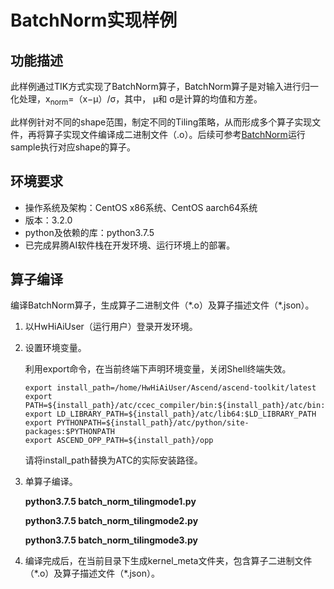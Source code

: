 # BatchNorm实现样例<a name="ZH-CN_TOPIC_0303868527"></a>

## 功能描述<a name="section5991635141815"></a>

此样例通过TIK方式实现了BatchNorm算子，BatchNorm算子是对输入进行归一化处理，x<sub>norm</sub>=（x−μ）/σ，其中， μ和 σ是计算的均值和方差。

此样例针对不同的shape范围，制定不同的Tiling策略，从而形成多个算子实现文件，再将算子实现文件编译成二进制文件（.o）。后续可参考[BatchNorm](https://gitee.com/ascend/samples/tree/master/cplusplus/level1_single_api/4_op_dev/2_verify_op/acl_execute_batchnorm)运行sample执行对应shape的算子。

## 环境要求<a name="section3833348101215"></a>

-   操作系统及架构：CentOS x86系统、CentOS aarch64系统
-   版本：3.2.0
-   python及依赖的库：python3.7.5
-   已完成昇腾AI软件栈在开发环境、运行环境上的部署。

## 算子编译<a name="section2501928153120"></a>

编译BatchNorm算子，生成算子二进制文件（\*.o）及算子描述文件（\*.json）。

1. 以HwHiAiUser（运行用户）登录开发环境。

2. 设置环境变量。

   利用export命令，在当前终端下声明环境变量，关闭Shell终端失效。

   ```
   export install_path=/home/HwHiAiUser/Ascend/ascend-toolkit/latest  
   export PATH=${install_path}/atc/ccec_compiler/bin:${install_path}/atc/bin:$PATH
   export LD_LIBRARY_PATH=${install_path}/atc/lib64:$LD_LIBRARY_PATH
   export PYTHONPATH=${install_path}/atc/python/site-packages:$PYTHONPATH
   export ASCEND_OPP_PATH=${install_path}/opp
   ```

   请将install\_path替换为ATC的实际安装路径。

3. 单算子编译。

   **python3.7.5 batch\_norm\_tilingmode1.py**

   **python3.7.5 batch\_norm\_tilingmode2.py**

   **python3.7.5 batch\_norm\_tilingmode3.py**

4. 编译完成后，在当前目录下生成kernel\_meta文件夹，包含算子二进制文件（\*.o）及算子描述文件（\*.json）。

